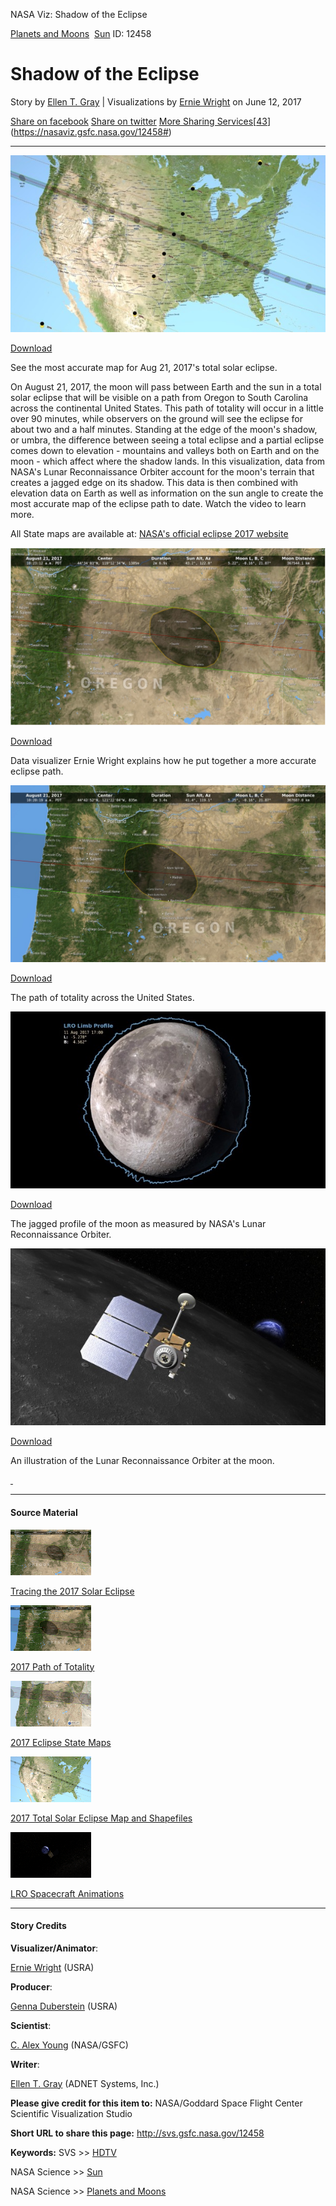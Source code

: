 NASA Viz: Shadow of the Eclipse

 [Planets and Moons](https://nasaviz.gsfc.nasa.gov/cgi-bin/search.cgi?category=PlanetsAndMoons)  [Sun](https://nasaviz.gsfc.nasa.gov/cgi-bin/search.cgi?category=Sun) ID: 12458

# Shadow of the Eclipse

Story by [Ellen T. Gray](https://nasaviz.gsfc.nasa.gov/12458mailto:ellen.t.gray@nasa.gov?subject=Mail%20From%20SVS%20Web%20Site:%20Animation%20ID%2012458) | Visualizations by [Ernie Wright](https://nasaviz.gsfc.nasa.gov/12458mailto:ernest.t.wright@nasa.gov?subject=Mail%20From%20SVS%20Web%20Site:%20Animation%20ID%2012458) on June 12, 2017

 [Share on facebook](https://nasaviz.gsfc.nasa.gov/12458#)  [Share on twitter](https://nasaviz.gsfc.nasa.gov/12458#)  [More Sharing Services](https://nasaviz.gsfc.nasa.gov/12458#)[[43](https://nasaviz.gsfc.nasa.gov/12458#)](https://nasaviz.gsfc.nasa.gov/12458#)

* * *

 ![](../_resources/7923989d43111ab578784306d0151771.jpg)

 [Download](https://nasaviz.gsfc.nasa.gov/12458#)

See the most accurate map for Aug 21, 2017's total solar eclipse.

On August 21, 2017, the moon will pass between Earth and the sun in a total solar eclipse that will be visible on a path from Oregon to South Carolina across the continental United States. This path of totality will occur in a little over 90 minutes, while observers on the ground will see the eclipse for about two and a half minutes. Standing at the edge of the moon's shadow, or umbra, the difference between seeing a total eclipse and a partial eclipse comes down to elevation - mountains and valleys both on Earth and on the moon - which affect where the shadow lands. In this visualization, data from NASA's Lunar Reconnaissance Orbiter account for the moon's terrain that creates a jagged edge on its shadow. This data is then combined with elevation data on Earth as well as information on the sun angle to create the most accurate map of the eclipse path to date. Watch the video to learn more.

All State maps are available at: [NASA's official eclipse 2017 website](https://eclipse2017.nasa.gov/eclipse-maps)

 ![eclipsethumb_1024x576.jpg](../_resources/0d7dacbeb1ccdac94346a7cd16d17180.jpg)

 [Download](https://nasaviz.gsfc.nasa.gov/12458#)

Data visualizer Ernie Wright explains how he put together a more accurate eclipse path.

 ![usa.0500_1024x576.jpg](../_resources/d9b13a5587d4c0857e98281596df4ea4.jpg)

 [Download](https://nasaviz.gsfc.nasa.gov/12458#)

The path of totality across the United States.

 ![](../_resources/b6617de89928a410722acb59ef85df20.jpg)

 [Download](https://nasaviz.gsfc.nasa.gov/12458#)

The jagged profile of the moon as measured by NASA's Lunar Reconnaissance Orbiter.

 ![](../_resources/564c6d96db2edd7842810258cc32d8ed.jpg)

 [Download](https://nasaviz.gsfc.nasa.gov/12458#)

An illustration of the Lunar Reconnaissance Orbiter at the moon.

[ ]()
* * *

#### Source Material

 [![](../_resources/d4aab60f337808f5d2d4e022083c8082.png)](https://nasaviz.gsfc.nasa.gov/12412)

[Tracing the 2017 Solar Eclipse](https://nasaviz.gsfc.nasa.gov/12412)

 [![](../_resources/3a7fdc74248f95400eb24b84457dcbb2.png)](https://nasaviz.gsfc.nasa.gov/4515)

[2017 Path of Totality](https://nasaviz.gsfc.nasa.gov/4515)

 [![](../_resources/700143cf74c9b234e8c07f35036dc68c.png)](https://nasaviz.gsfc.nasa.gov/4552)

[2017 Eclipse State Maps](https://nasaviz.gsfc.nasa.gov/4552)

 [![](../_resources/4e562a6c77d8703394e31553643fb393.png)](https://nasaviz.gsfc.nasa.gov/4518)

[2017 Total Solar Eclipse Map and Shapefiles](https://nasaviz.gsfc.nasa.gov/4518)

 [![](../_resources/892f1d56026558c9388996ac71edc268.png)](https://nasaviz.gsfc.nasa.gov/20140)

[LRO Spacecraft Animations](https://nasaviz.gsfc.nasa.gov/20140)

* * *

#### Story Credits

**Visualizer/Animator**:

[Ernie Wright](https://nasaviz.gsfc.nasa.gov/cgi-bin/search.cgi?person=1059) (USRA)

**Producer**:

[Genna Duberstein](https://nasaviz.gsfc.nasa.gov/cgi-bin/search.cgi?person=1064) (USRA)

**Scientist**:

[C. Alex Young](https://nasaviz.gsfc.nasa.gov/cgi-bin/search.cgi?person=1498) (NASA/GSFC)

**Writer**:

[Ellen T. Gray](https://nasaviz.gsfc.nasa.gov/cgi-bin/search.cgi?person=1146) (ADNET Systems, Inc.)

 **Please give credit for this item to:**
NASA/Goddard Space Flight Center Scientific Visualization Studio

 **Short URL to share this page:**
http://svs.gsfc.nasa.gov/12458

 **Keywords:**
SVS >> [HDTV](https://nasaviz.gsfc.nasa.gov/cgi-bin/search.cgi?value=HDTV)

NASA Science >> [Sun](https://nasaviz.gsfc.nasa.gov/cgi-bin/search.cgi?value=Sun)

NASA Science >> [Planets and Moons](https://nasaviz.gsfc.nasa.gov/cgi-bin/search.cgi?value=Planets%20and%20Moons)